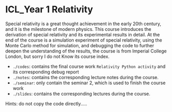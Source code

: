 # ICL_Year 1 Relativity

Special relativity is a great thought achievement in the early 20th century, and it is the milestone of modern physics. This course introduces the derivation of special relativity and its experimental results in detail. At the end of the course is a simulation experiment of special relativity, using the Monte Carlo method for simulation, and debugging the code to further deepen the understanding of the results, the course is from Imperial College London, but sorry I do not Know its course index.

- `./codes`: contains the final course work `Relativity Python activity` and its corresponding debug report
- `./notes`: contains the corresponding lecture notes during the course.
- `./seminar`: only contain the seminar 2, which is used to finish the course work
- `./slides`: contains the corresponding lectures during the course.

Hints: do not copy the code directly.....